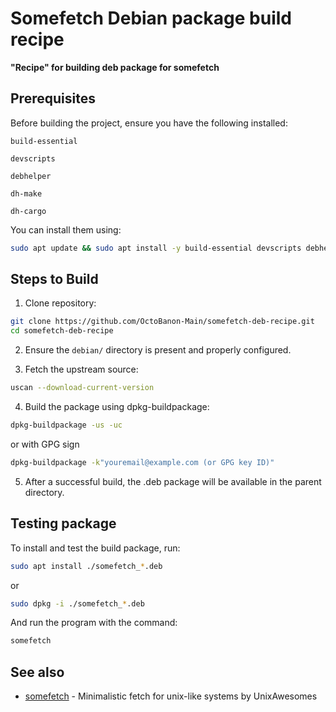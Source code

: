 # Somefetch Debian package build recipe

**"Recipe" for building deb package for somefetch**

## Prerequisites

Before building the project, ensure you have the following installed:

`build-essential`

`devscripts`

`debhelper`

`dh-make`

`dh-cargo`

You can install them using:

```bash
sudo apt update && sudo apt install -y build-essential devscripts debhelper dh-make dh-cargo
```

## Steps to Build

1. Clone repository:
```bash
git clone https://github.com/OctoBanon-Main/somefetch-deb-recipe.git
cd somefetch-deb-recipe
```

2. Ensure the `debian/` directory is present and properly configured.

3. Fetch the upstream source:
```bash
uscan --download-current-version
````

4. Build the package using dpkg-buildpackage:
```bash
dpkg-buildpackage -us -uc
```
or with GPG sign
```bash
dpkg-buildpackage -k"youremail@example.com (or GPG key ID)"
```

5. After a successful build, the .deb package will be available in the parent directory.

## Testing package
To install and test the build package, run:
```bash
sudo apt install ./somefetch_*.deb
```
or
```bash
sudo dpkg -i ./somefetch_*.deb
```
And run the program with the command:
```bash
somefetch
```

## See also

- [somefetch](https://github.com/UnixAwesomes/somefetch) - Minimalistic fetch for unix-like systems by UnixAwesomes
